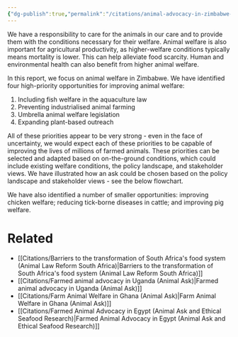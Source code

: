 ```yaml
---
{"dg-publish":true,"permalink":"/citations/animal-advocacy-in-zimbabwe-animal-ask/","tags":["#africa","#lower_middle_income_countries"],"created":"2025-10-01T10:14:52.675+01:00","updated":"2025-10-12T14:53:56.922+01:00"}
---
```


We have a responsibility to care for the animals in our care and to provide them with the conditions necessary for their welfare. Animal welfare is also important for agricultural productivity, as higher-welfare conditions typically means mortality is lower. This can help alleviate food scarcity. Human and environmental health can also benefit from higher animal welfare.

In this report, we focus on animal welfare in Zimbabwe. We have identified four high-priority opportunities for improving animal welfare:

1. Including fish welfare in the aquaculture law
2. Preventing industrialised animal farming
3. Umbrella animal welfare legislation
4. Expanding plant-based outreach

All of these priorities appear to be very strong - even in the face of uncertainty, we would expect each of these priorities to be capable of improving the lives of millions of farmed animals. These priorities can be selected and adapted based on on-the-ground conditions, which could include existing welfare conditions, the policy landscape, and stakeholder views. We have illustrated how an ask could be chosen based on the policy landscape and stakeholder views - see the below flowchart.

We have also identified a number of smaller opportunities: improving chicken welfare; reducing tick-borne diseases in cattle; and improving pig welfare.

# Related
- [[Citations/Barriers to the transformation of South Africa's food system (Animal Law Reform South Africa)\|Barriers to the transformation of South Africa's food system (Animal Law Reform South Africa)]]
- [[Citations/Farmed animal advocacy in Uganda (Animal Ask)\|Farmed animal advocacy in Uganda (Animal Ask)]]
- [[Citations/Farm Animal Welfare in Ghana (Animal Ask)\|Farm Animal Welfare in Ghana (Animal Ask)]]
- [[Citations/Farmed Animal Advocacy in Egypt (Animal Ask and Ethical Seafood Research)\|Farmed Animal Advocacy in Egypt (Animal Ask and Ethical Seafood Research)]]